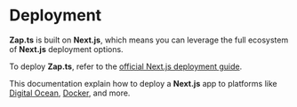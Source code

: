 # Deployment

**Zap.ts** is built on **Next.js**, which means you can leverage the full ecosystem of **Next.js** deployment options.

To deploy **Zap.ts**, refer to the [official Next.js deployment guide](https://nextjs.org/docs/app/getting-started/deploying).

This documentation explain how to deploy a **Next.js** app to platforms like [Digital Ocean](https://www.digitalocean.com/), [Docker](https://www.docker.com/), and more.